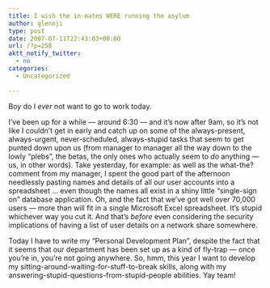 ```yaml
---
title: I wish the in-mates WERE running the asylum
author: glennji
type: post
date: 2007-07-11T22:43:03+00:00
url: /?p=258
aktt_notify_twitter:
  - no
categories:
  - Uncategorized

---
```

Boy do I _ever_ not want to go to work today.
  
I&#8217;ve been up for a while &#8212; around 6:30 &#8212; and it&#8217;s now after 9am, so it&#8217;s not like I couldn&#8217;t get in early and catch up on some of the always-present, always-urgent, never-scheduled, always-stupid tasks that seem to get punted down upon us (from manager to manager all the way down to the lowly &#8220;plebs&#8221;, the betas, the only ones who actually seem to _do_ anything &#8212; us, in other words). Take yesterday, for example: as well as the what-the? comment from my manager, I spent the good part of the afternoon needlessly pasting names and details of all our user accounts into a spreadsheet &#8230; even though the names all exist in a shiny little &#8220;single-sign on&#8221; database application. Oh, and the fact that we&#8217;ve got well over 70,000 users &#8212; more than will fit in a single Microsoft Excel spreadsheet. It&#8217;s stupid whichever way you cut it. And that&#8217;s _before_ even considering the security implications of having a list of user details on a network share somewhere.
  
Today I have to write my &#8220;Personal Development Plan&#8221;, despite the fact that it seems that our department has been set up as a kind of fly-trap &#8212; once you&#8217;re in, you&#8217;re not going anywhere. So, hmm, this year I want to develop my sitting-around-waiting-for-stuff-to-break skills, along with my answering-stupid-questions-from-stupid-people abilities. Yay team!
